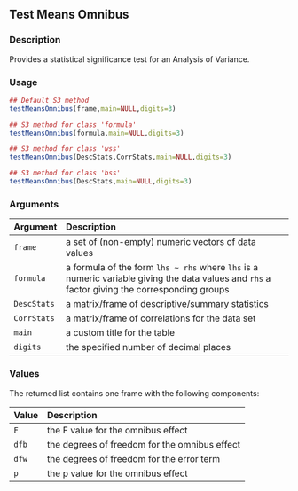 ## Test Means Omnibus

### Description

Provides a statistical significance test for an Analysis of Variance.

### Usage

```r
## Default S3 method
testMeansOmnibus(frame,main=NULL,digits=3)

## S3 method for class 'formula'
testMeansOmnibus(formula,main=NULL,digits=3)

## S3 method for class 'wss'
testMeansOmnibus(DescStats,CorrStats,main=NULL,digits=3)

## S3 method for class 'bss'
testMeansOmnibus(DescStats,main=NULL,digits=3) 
```

### Arguments

Argument | Description
:-- | :--
```frame``` | a set of (non-empty) numeric vectors of data values
```formula``` | a formula of the form `lhs ~ rhs` where `lhs` is a numeric variable giving the data values and `rhs` a factor giving the corresponding groups
```DescStats``` | a matrix/frame of descriptive/summary statistics
```CorrStats``` | a matrix/frame of correlations for the data set
```main``` | a custom title for the table
```digits``` | the specified number of decimal places

### Values

The returned list contains one frame with the following components:

Value | Description
:-- | :--
```F``` | the F value for the omnibus effect
```dfb``` | the degrees of freedom for the omnibus effect
```dfw``` | the degrees of freedom for the error term
```p``` | the p value for the omnibus effect
